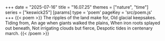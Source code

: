+++
date = "2025-07-16"
title = "16.07.25"
themes = ["nature", "time"]
series = ["keswick25"]
[params]
  type = 'poem'
  pageKey = 'src/poem.js'
+++
{{< poem >}}
The ripples of the land make for,
Old glacial keepsakes. Tiding from,
An age when giants walked the plains,
When iron roots splayed out beneath,
Not irrigating clouds but fierce,
Despotic tides in centenary march.
{{< /poem >}}